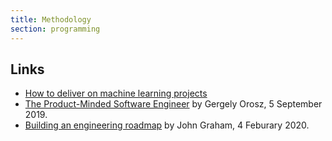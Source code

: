 ```yaml
---
title: Methodology
section: programming
---
```


## Links

-   [How to deliver on machine learning projects](https://blog.insightdatascience.com/how-to-deliver-on-machine-learning-projects-c8d82ce642b0)
-   [The Product-Minded Software Engineer](https://blog.pragmaticengineer.com/the-product-minded-engineer/) by Gergely Orosz, 5 September 2019.
-   [Building an engineering roadmap](https://johngrahamdev.com/Building-An-Engineering-Roadmap/) by John Graham, 4 Feburary 2020.
